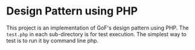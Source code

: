 Design Pattern using PHP
========================

This project is an implementation of GoF's design pattern using PHP.
The `test.php` in each sub-directory is for test execution.
The simplest way to test is to run it by command line php.
